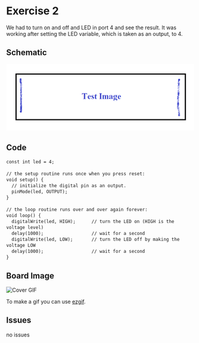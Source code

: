 

# Exercise 2 
We had to turn on and off and LED in port 4 and see the result. It was working after setting the LED variable, which is taken as an output, to 4.

## Schematic 
![Test Image](photo.png?raw=true)

## Code
``` 
const int led = 4;
 
// the setup routine runs once when you press reset:
void setup() {                
  // initialize the digital pin as an output.
  pinMode(led, OUTPUT);     
}
 
// the loop routine runs over and over again forever:
void loop() {
  digitalWrite(led, HIGH);      // turn the LED on (HIGH is the voltage level)
  delay(1000);                  // wait for a second
  digitalWrite(led, LOW);       // turn the LED off by making the voltage LOW
  delay(1000);                  // wait for a second
}
``` 
## Board Image
![Cover GIF](doc/Arduino_LED.gif?raw=true)

To make a gif you can use [ezgif](https://ezgif.com/maker).
## Issues
no issues
